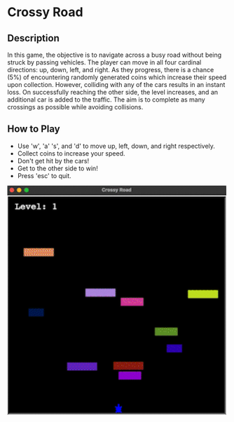 # Crossy Road

## Description

In this game, the objective is to navigate across a busy road without being struck by passing vehicles. The player can move in all four cardinal directions: up, down, left, and right. As they progress, there is a chance (5%) of encountering randomly generated coins which increase their speed upon collection. However, colliding with any of the cars results in an instant loss. On successfully reaching the other side, the level increases, and an additional car is added to the traffic. The aim is to complete as many crossings as possible while avoiding collisions.
## How to Play
- Use 'w', 'a' 's', and 'd' to move up, left, down, and right respectively.
- Collect coins to increase your speed.
- Don't get hit by the cars!
- Get to the other side to win!
- Press 'esc' to quit.

<img src="data/crossy-demo.gif" width="500">